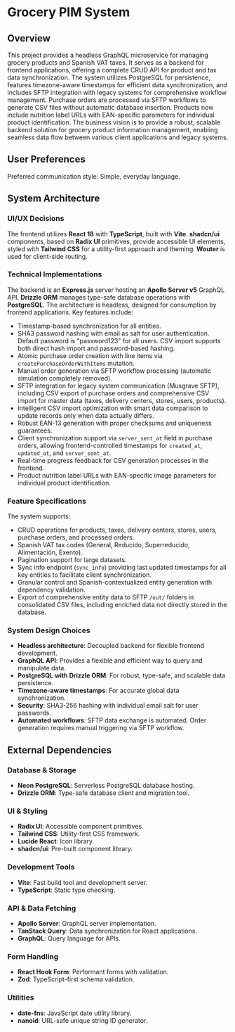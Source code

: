 # Grocery PIM System

## Overview
This project provides a headless GraphQL microservice for managing grocery products and Spanish VAT taxes. It serves as a backend for frontend applications, offering a complete CRUD API for product and tax data synchronization. The system utilizes PostgreSQL for persistence, features timezone-aware timestamps for efficient data synchronization, and includes SFTP integration with legacy systems for comprehensive workflow management. Purchase orders are processed via SFTP workflows to generate CSV files without automatic database insertion. Products now include nutrition label URLs with EAN-specific parameters for individual product identification. The business vision is to provide a robust, scalable backend solution for grocery product information management, enabling seamless data flow between various client applications and legacy systems.

## User Preferences
Preferred communication style: Simple, everyday language.

## System Architecture

### UI/UX Decisions
The frontend utilizes **React 18** with **TypeScript**, built with **Vite**. **shadcn/ui** components, based on **Radix UI** primitives, provide accessible UI elements, styled with **Tailwind CSS** for a utility-first approach and theming. **Wouter** is used for client-side routing.

### Technical Implementations
The backend is an **Express.js** server hosting an **Apollo Server v5** GraphQL API. **Drizzle ORM** manages type-safe database operations with **PostgreSQL**. The architecture is headless, designed for consumption by frontend applications. Key features include:
- Timestamp-based synchronization for all entities.
- SHA3 password hashing with email as salt for user authentication. Default password is "password123" for all users. CSV import supports both direct hash import and password-based hashing.
- Atomic purchase order creation with line items via `createPurchaseOrderWithItems` mutation.
- Manual order generation via SFTP workflow processing (automatic simulation completely removed).
- SFTP integration for legacy system communication (Musgrave SFTP), including CSV export of purchase orders and comprehensive CSV import for master data (taxes, delivery centers, stores, users, products).
- Intelligent CSV import optimization with smart data comparison to update records only when data actually differs.
- Robust EAN-13 generation with proper checksums and uniqueness guarantees.
- Client synchronization support via `server_sent_at` field in purchase orders, allowing frontend-controlled timestamps for `created_at`, `updated_at`, and `server_sent_at`.
- Real-time progress feedback for CSV generation processes in the frontend.
- Product nutrition label URLs with EAN-specific image parameters for individual product identification.

### Feature Specifications
The system supports:
- CRUD operations for products, taxes, delivery centers, stores, users, purchase orders, and processed orders.
- Spanish VAT tax codes (General, Reducido, Superreducido, Alimentación, Exento).
- Pagination support for large datasets.
- Sync info endpoint (`sync_info`) providing last updated timestamps for all key entities to facilitate client synchronization.
- Granular control and Spanish-contextualized entity generation with dependency validation.
- Export of comprehensive entity data to SFTP `/out/` folders in consolidated CSV files, including enriched data not directly stored in the database.

### System Design Choices
- **Headless architecture**: Decoupled backend for flexible frontend development.
- **GraphQL API**: Provides a flexible and efficient way to query and manipulate data.
- **PostgreSQL with Drizzle ORM**: For robust, type-safe, and scalable data persistence.
- **Timezone-aware timestamps**: For accurate global data synchronization.
- **Security**: SHA3-256 hashing with individual email salt for user passwords.
- **Automated workflows**: SFTP data exchange is automated. Order generation requires manual triggering via SFTP workflow.

## External Dependencies

### Database & Storage
- **Neon PostgreSQL**: Serverless PostgreSQL database hosting.
- **Drizzle ORM**: Type-safe database client and migration tool.

### UI & Styling
- **Radix UI**: Accessible component primitives.
- **Tailwind CSS**: Utility-first CSS framework.
- **Lucide React**: Icon library.
- **shadcn/ui**: Pre-built component library.

### Development Tools
- **Vite**: Fast build tool and development server.
- **TypeScript**: Static type checking.

### API & Data Fetching
- **Apollo Server**: GraphQL server implementation.
- **TanStack Query**: Data synchronization for React applications.
- **GraphQL**: Query language for APIs.

### Form Handling
- **React Hook Form**: Performant forms with validation.
- **Zod**: TypeScript-first schema validation.

### Utilities
- **date-fns**: JavaScript date utility library.
- **nanoid**: URL-safe unique string ID generator.